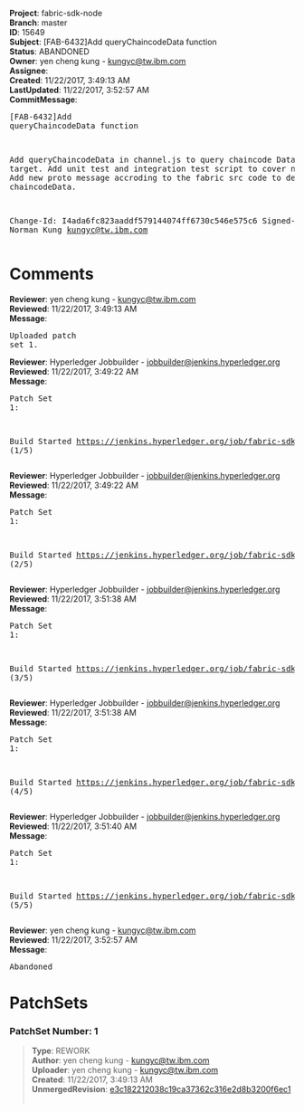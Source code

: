 <strong>Project</strong>: fabric-sdk-node<br><strong>Branch</strong>: master<br><strong>ID</strong>: 15649<br><strong>Subject</strong>: [FAB-6432]Add queryChaincodeData function<br><strong>Status</strong>: ABANDONED<br><strong>Owner</strong>: yen cheng kung - kungyc@tw.ibm.com<br><strong>Assignee</strong>:<br><strong>Created</strong>: 11/22/2017, 3:49:13 AM<br><strong>LastUpdated</strong>: 11/22/2017, 3:52:57 AM<br><strong>CommitMessage</strong>:<br><pre>[FAB-6432]Add queryChaincodeData function

Add queryChaincodeData in channel.js to query chaincode Data from target.
Add unit test and integration test script to cover new function
Add new proto message accroding to the fabric src code to decode the chaincodeData.

Change-Id: I4ada6fc823aaddf579144074ff6730c546e575c6
Signed-off-by: Norman Kung <kungyc@tw.ibm.com>
</pre><h1>Comments</h1><strong>Reviewer</strong>: yen cheng kung - kungyc@tw.ibm.com<br><strong>Reviewed</strong>: 11/22/2017, 3:49:13 AM<br><strong>Message</strong>: <pre>Uploaded patch set 1.</pre><strong>Reviewer</strong>: Hyperledger Jobbuilder - jobbuilder@jenkins.hyperledger.org<br><strong>Reviewed</strong>: 11/22/2017, 3:49:22 AM<br><strong>Message</strong>: <pre>Patch Set 1:

Build Started https://jenkins.hyperledger.org/job/fabric-sdk-node8-verify-s390x/43/ (1/5)</pre><strong>Reviewer</strong>: Hyperledger Jobbuilder - jobbuilder@jenkins.hyperledger.org<br><strong>Reviewed</strong>: 11/22/2017, 3:49:22 AM<br><strong>Message</strong>: <pre>Patch Set 1:

Build Started https://jenkins.hyperledger.org/job/fabric-sdk-node6-verify-s390x/9/ (2/5)</pre><strong>Reviewer</strong>: Hyperledger Jobbuilder - jobbuilder@jenkins.hyperledger.org<br><strong>Reviewed</strong>: 11/22/2017, 3:51:38 AM<br><strong>Message</strong>: <pre>Patch Set 1:

Build Started https://jenkins.hyperledger.org/job/fabric-sdk-node8-verify-x86_64/211/ (3/5)</pre><strong>Reviewer</strong>: Hyperledger Jobbuilder - jobbuilder@jenkins.hyperledger.org<br><strong>Reviewed</strong>: 11/22/2017, 3:51:38 AM<br><strong>Message</strong>: <pre>Patch Set 1:

Build Started https://jenkins.hyperledger.org/job/fabric-sdk-node-vulnerable-tests-x86_64/137/ (4/5)</pre><strong>Reviewer</strong>: Hyperledger Jobbuilder - jobbuilder@jenkins.hyperledger.org<br><strong>Reviewed</strong>: 11/22/2017, 3:51:40 AM<br><strong>Message</strong>: <pre>Patch Set 1:

Build Started https://jenkins.hyperledger.org/job/fabric-sdk-node6-verify-x86_64/221/ (5/5)</pre><strong>Reviewer</strong>: yen cheng kung - kungyc@tw.ibm.com<br><strong>Reviewed</strong>: 11/22/2017, 3:52:57 AM<br><strong>Message</strong>: <pre>Abandoned</pre><h1>PatchSets</h1><h3>PatchSet Number: 1</h3><blockquote><strong>Type</strong>: REWORK<br><strong>Author</strong>: yen cheng kung - kungyc@tw.ibm.com<br><strong>Uploader</strong>: yen cheng kung - kungyc@tw.ibm.com<br><strong>Created</strong>: 11/22/2017, 3:49:13 AM<br><strong>UnmergedRevision</strong>: [e3c182212038c19ca37362c316e2d8b3200f6ec1](https://github.com/hyperledger-gerrit-archive/fabric-sdk-node/commit/e3c182212038c19ca37362c316e2d8b3200f6ec1)<br><br></blockquote>